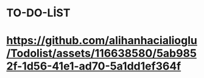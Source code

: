 <h1>TO-DO-LİST<h1>

https://github.com/alihanhacialioglu/Todolist/assets/116638580/5ab9852f-1d56-41e1-ad70-5a1dd1ef364f

